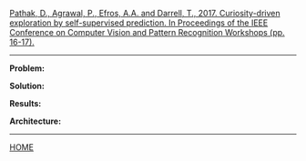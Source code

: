 [Pathak, D., Agrawal, P., Efros, A.A. and Darrell, T., 2017. Curiosity-driven exploration by self-supervised prediction. In Proceedings of the IEEE Conference on Computer Vision and Pattern Recognition Workshops (pp. 16-17).](https://arxiv.org/pdf/1705.05363.pdf)

---

**Problem:** 

**Solution:** 

**Results:** 

**Architecture:**

---

[HOME](../../../README.md)